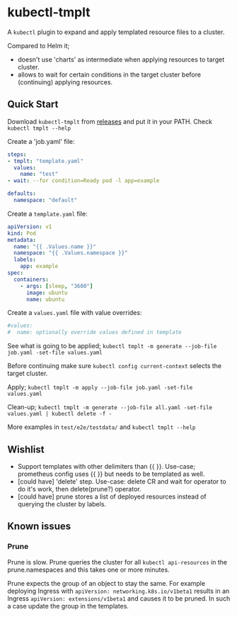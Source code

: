 # kubectl-tmplt

A `kubectl` plugin to expand and apply templated resource files to a cluster.

Compared to Helm it;
- doesn't use 'charts' as intermediate when applying resources to target cluster.
- allows to wait for certain conditions in the target cluster before (continuing) applying resources.


## Quick Start

Download `kubectl-tmplt` from [releases](https://github.com/mmlt/kubectl-tmplt/releases) and put it in your PATH.
Check `kubectl tmplt --help`


Create a 'job.yaml' file:
```yaml
steps:
- tmplt: "template.yaml"
  values:
    name: "test"
- wait: --for condition=Ready pod -l app=example

defaults:
  namespace: "default"
```

Create a `template.yaml` file:
```yaml
apiVersion: v1
kind: Pod
metadata:
  name: "{{ .Values.name }}"
  namespace: "{{ .Values.namespace }}"
  labels:
    app: example
spec:
  containers:
    - args: [sleep, "3600"]
      image: ubuntu
      name: ubuntu
```

Create a `values.yaml` file with value overrides:
```yaml
#values:
#  name: optionally override values defined in template
```

See what is going to be applied; 
`kubectl tmplt -m generate --job-file job.yaml -set-file values.yaml`


Before continuing make sure `kubectl config current-context` selects the target cluster.

Apply;
`kubectl tmplt -m apply --job-file job.yaml -set-file values.yaml`

Clean-up;
`kubectl tmplt -m generate --job-file all.yaml -set-file values.yaml | kubectl delete -f -`


More examples in `test/e2e/testdata/` and `kubectl tmplt --help`


## Wishlist
- Support templates with other delimiters than {{ }}. Use-case; prometheus config uses {{ }} but needs to be templated as well. 
- [could have] 'delete' step. Use-case: delete CR and wait for operator to do it's work, then delete(prune?) operator. 
- [could have] prune stores a list of deployed resources instead of querying the cluster by labels.


## Known issues

### Prune
Prune is slow. Prune queries the cluster for all `kubectl api-resources` in the prune.namespaces and this takes one or more minutes.

Prune expects the group of an object to stay the same. For example deploying Ingress with `apiVersion: networking.k8s.io/v1beta1`
results in an Ingress `apiVersion: extensions/v1beta1` and causes it to be pruned.
In such a case update the group in the templates.


  